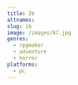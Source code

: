 ```yaml
---
title: Ib
altnames:
slug: ib
image: /images/67.jpg
genres:
  - rpgmaker
  - adventure
  - horror
platforms:
  - pc
---
```


